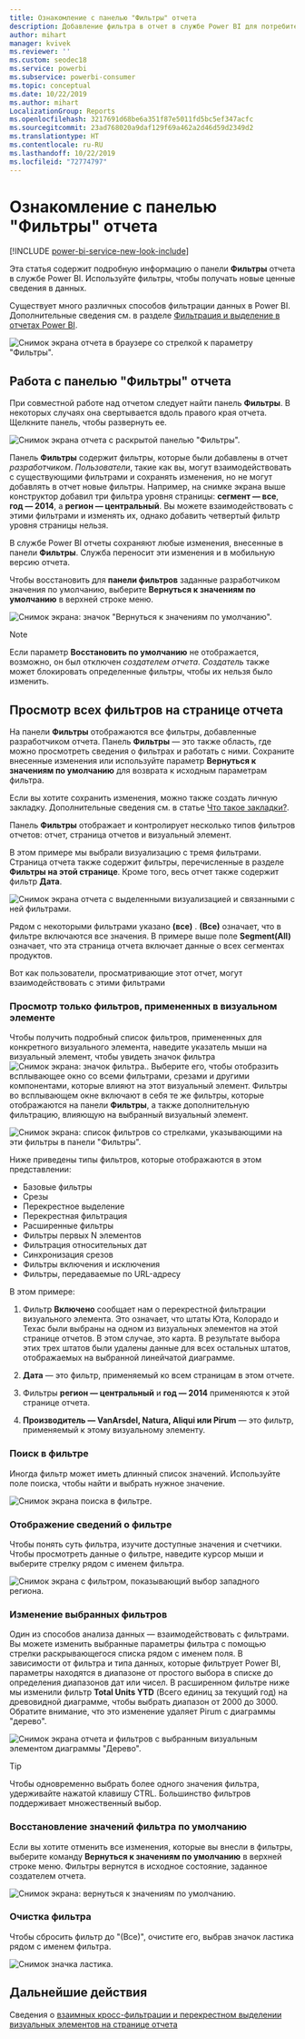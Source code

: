 ```yaml
---
title: Ознакомление с панелью "Фильтры" отчета
description: Добавление фильтра в отчет в службе Power BI для потребителей
author: mihart
manager: kvivek
ms.reviewer: ''
ms.custom: seodec18
ms.service: powerbi
ms.subservice: powerbi-consumer
ms.topic: conceptual
ms.date: 10/22/2019
ms.author: mihart
LocalizationGroup: Reports
ms.openlocfilehash: 3217691d68be6a351f87e5011fd5bc5ef347acfc
ms.sourcegitcommit: 23ad768020a9daf129f69a462a2d46d59d2349d2
ms.translationtype: HT
ms.contentlocale: ru-RU
ms.lasthandoff: 10/22/2019
ms.locfileid: "72774797"
---
```

# <a name="take-a-tour-of-the-report-filters-pane"></a>Ознакомление с панелью "Фильтры" отчета

[!INCLUDE [power-bi-service-new-look-include](../includes/power-bi-service-new-look-include.md)]

Эта статья содержит подробную информацию о панели **Фильтры** отчета в службе Power BI. Используйте фильтры, чтобы получать новые ценные сведения в данных.

Существует много различных способов фильтрации данных в Power BI. Дополнительные сведения см. в разделе [Фильтрация и выделение в отчетах Power BI](../power-bi-reports-filters-and-highlighting.md).

![Снимок экрана отчета в браузере со стрелкой к параметру "Фильтры".](media/end-user-report-filter/power-bi-report.png)

## <a name="working-with-the-report-filters-pane"></a>Работа с панелью "Фильтры" отчета

При совместной работе над отчетом следует найти панель **Фильтры**. В некоторых случаях она свертывается вдоль правого края отчета. Щелкните панель, чтобы развернуть ее.

![Снимок экрана отчета с раскрытой панелью "Фильтры".](media/end-user-report-filter/power-bi-expand-filter-pane.png)

Панель **Фильтры** содержит фильтры, которые были добавлены в отчет *разработчиком*. *Пользователи*, такие как вы, могут взаимодействовать с существующими фильтрами и сохранять изменения, но не могут добавлять в отчет новые фильтры. Например, на снимке экрана выше конструктор добавил три фильтра уровня страницы: **сегмент — все**, **год — 2014**, а **регион — центральный**. Вы можете взаимодействовать с этими фильтрами и изменять их, однако добавить четвертый фильтр уровня страницы нельзя.

В службе Power BI отчеты сохраняют любые изменения, внесенные в панели **Фильтры**. Служба переносит эти изменения и в мобильную версию отчета. 

Чтобы восстановить для **панели фильтров** заданные разработчиком значения по умолчанию, выберите **Вернуться к значениям по умолчанию** в верхней строке меню.

![Снимок экрана: значок "Вернуться к значениям по умолчанию".](media/end-user-report-filter/power-bi-reset-icon.png) 

> [!NOTE]
> Если параметр **Восстановить по умолчанию** не отображается, возможно, он был отключен *создателем отчета*. *Создатель* также может блокировать определенные фильтры, чтобы их нельзя было изменить.

## <a name="view-all-the-filters-for-a-report-page"></a>Просмотр всех фильтров на странице отчета

На панели **Фильтры** отображаются все фильтры, добавленные разработчиком отчета. Панель **Фильтры** — это также область, где можно просмотреть сведения о фильтрах и работать с ними. Сохраните внесенные изменения или используйте параметр **Вернуться к значениям по умолчанию** для возврата к исходным параметрам фильтра.

Если вы хотите сохранить изменения, можно также создать личную закладку. Дополнительные сведения см. в статье [Что такое закладки?](end-user-bookmarks.md).

Панель **Фильтры** отображает и контролирует несколько типов фильтров отчетов: отчет, страница отчетов и визуальный элемент.

В этом примере мы выбрали визуализацию с тремя фильтрами. Страница отчета также содержит фильтры, перечисленные в разделе **Фильтры на этой странице**. Кроме того, весь отчет также содержит фильтр **Дата**.

![Снимок экрана отчета с выделенными визуализацией и связанными с ней фильтрами.](media/end-user-report-filter/power-bi-filters-pane.png)

Рядом с некоторыми фильтрами указано **(все)** . **(Все)**  означает, что в фильтре включаются все значения. В примере выше поле **Segment(All)** означает, что эта страница отчета включает данные о всех сегментах продуктов. 

Вот как пользователи, просматривающие этот отчет, могут взаимодействовать с этими фильтрами

### <a name="view-only-those-filters-applied-to-a-visual"></a>Просмотр только фильтров, примененных в визуальном элементе

Чтобы получить подробный список фильтров, примененных для конкретного визуального элемента, наведите указатель мыши на визуальный элемент, чтобы увидеть значок фильтра ![Снимок экрана: значок фильтра.](media/end-user-report-filter/power-bi-filter-icon.png). Выберите его, чтобы отобразить всплывающее окно со всеми фильтрами, срезами и другими компонентами, которые влияют на этот визуальный элемент. Фильтры во всплывающем окне включают в себя те же фильтры, которые отображаются на панели **Фильтры**, а также дополнительную фильтрацию, влияющую на выбранный визуальный элемент.

![Снимок экрана: список фильтров со стрелками, указывающими на эти фильтры в панели "Фильтры".](media/end-user-report-filter/power-bi-hover-filters.png)

Ниже приведены типы фильтров, которые отображаются в этом представлении:

- Базовые фильтры
- Срезы
- Перекрестное выделение
- Перекрестная фильтрация
- Расширенные фильтры
- Фильтры первых N элементов
- Фильтрация относительных дат
- Синхронизация срезов
- Фильтры включения и исключения
- Фильтры, передаваемые по URL-адресу

В этом примере:
1. Фильтр **Включено** сообщает нам о перекрестной фильтрации визуального элемента. Это означает, что штаты Юта, Колорадо и Техас были выбраны на одном из визуальных элементов на этой странице отчетов. В этом случае, это карта. В результате выбора этих трех штатов были удалены данные для всех остальных штатов, отображаемых на выбранной линейчатой диаграмме.  

1. **Дата** — это фильтр, применяемый ко всем страницам в этом отчете.

1. Фильтры **регион — центральный** и **год — 2014** применяются к этой странице отчета.

4. **Производитель — VanArsdel, Natura, Aliqui или Pirum** — это фильтр, применяемый к этому визуальному элементу.


### <a name="search-in-a-filter"></a>Поиск в фильтре

Иногда фильтр может иметь длинный список значений. Используйте поле поиска, чтобы найти и выбрать нужное значение.

![Снимок экрана поиска в фильтре.](media/end-user-report-filter/power-bi-search.png)

### <a name="display-filter-details"></a>Отображение сведений о фильтре

Чтобы понять суть фильтра, изучите доступные значения и счетчики.  Чтобы просмотреть данные о фильтре, наведите курсор мыши и выберите стрелку рядом с именем фильтра.
  
![Снимок экрана с фильтром, показывающий выбор западного региона.](media/end-user-report-filter/power-bi-filter-expand.png)

### <a name="change-filter-selections"></a>Изменение выбранных фильтров

Один из способов анализа данных — взаимодействовать с фильтрами. Вы можете изменить выбранные параметры фильтра с помощью стрелки раскрывающегося списка рядом с именем поля.  В зависимости от фильтра и типа данных, которые фильтрует Power BI, параметры находятся в диапазоне от простого выбора в списке до определения диапазонов дат или чисел. В расширенном фильтре ниже мы изменили фильтр **Total Units YTD** (Всего единиц за текущий год) на древовидной диаграмме, чтобы выбрать диапазон от 2000 до 3000. Обратите внимание, что это изменение удаляет Pirum с диаграммы "дерево".
  
![Снимок экрана отчета и фильтров с выбранным визуальным элементом диаграммы "Дерево".](media/end-user-report-filter/power-bi-treemap-filters.png)

> [!TIP]
> Чтобы одновременно выбрать более одного значения фильтра, удерживайте нажатой клавишу CTRL. Большинство фильтров поддерживает множественный выбор.

### <a name="reset-filter-to-default"></a>Восстановление значений фильтра по умолчанию

Если вы хотите отменить все изменения, которые вы внесли в фильтры, выберите команду **Вернуться к значениям по умолчанию** в верхней строке меню.  Фильтры вернутся в исходное состояние, заданное создателем отчета.

![Снимок экрана: вернуться к значениям по умолчанию.](media/end-user-report-filter/power-bi-reset-icon.png)

### <a name="clear-a-filter"></a>Очистка фильтра

Чтобы сбросить фильтр до "(Все)", очистите его, выбрав значок ластика рядом с именем фильтра.

![Снимок значка ластика.](media/end-user-report-filter/power-bi-eraser.png)
  
<!--  too much detail for consumers

## Types of filters: text field filters
### List mode
Ticking a checkbox either selects or deselects the value. The **All** checkbox can be used to toggle the state of all checkboxes on or off. The checkboxes represent all the available values for that field.  As you adjust the filter, the restatement updates to reflect your choices. 

![list mode filter](media/end-user-report-filter/power-bi-restatement-new.png)

Note how the restatement now says "is Mar, Apr or May".

### Advanced mode
Select **Advanced Filtering** to switch to advanced mode. Use the dropdown controls and text boxes to identify which fields to include. By choosing between **And** and **Or**, you can build complex filter expressions. Select the **Apply Filter** button when you've set the values you want.  

![advanced mode](media/end-user-report-filter/power-bi-advanced.png)

## Types of filters: numeric field filters
### List mode
If the values are finite, selecting the field name displays a list.  See **Text field filters** &gt; **List mode** above for help using checkboxes.   

### Advanced mode
If the values are infinite or represent a range, selecting the field name opens the advanced filter mode. Use the dropdown and text boxes to specify a range of values that you want to see. 

![advanced filter](media/end-user-report-filter/power-bi-dropdown-and-text.png)

By choosing between **And** and **Or**, you can build complex filter expressions. Select the **Apply Filter** button when you've set the values you want.

## Types of filters: date and time
### List mode
If the values are finite, selecting the field name displays a list.  See **Text field filters** &gt; **List mode** above for help using checkboxes.   

### Advanced mode
If the field values represent date or time, you can specify a start/end time when using Date/Time filters.  

![datetime filter](media/end-user-report-filter/pbi_date-time-filters.png)

-->

## <a name="next-steps"></a>Дальнейшие действия

Сведения о [взаимных кросс-фильтрации и перекрестном выделении визуальных элементов на странице отчета](end-user-interactions.md)